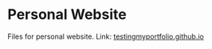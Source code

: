 # Personal Website
Files for personal website. Link: [testingmyportfolio.github.io](https://testingmyportfolio.github.io "Personal Website")
